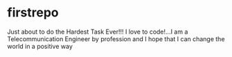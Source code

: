 # firstrepo
Just about to do the Hardest Task Ever!!!
I love to code!...I am a Telecommunication Engineer by profession and I hope that I can change the world in a positive way
